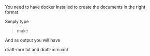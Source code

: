 You need to have docker installed to create the documents in the right format

Simply type

> make

And as output you will have

draft-mrn.txt and
draft-mrn.xml